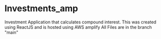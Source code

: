 # Investments_amp
Investment Application that calculates compound interest. This was created using ReactJS and is hosted using AWS amplify
All Files are in the branch "main"
